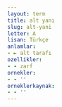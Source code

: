 ```yaml
---
layout: term
title: alt yanı
slug: alt-yani
letter: A
lisan: Türkçe
anlamlar:
- ► alt tarafı
ozellikler:
- - zarf
ornekler:
- - ''
orneklerkaynak:
- - ''
---
```

